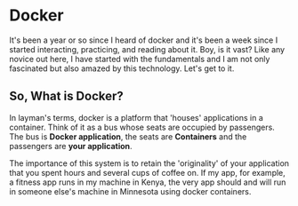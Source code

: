 # Docker
It's been a year or so since I heard of docker and it's been a week since I started interacting, practicing, and reading about it. Boy, is it vast? Like any novice out here, I have started with the fundamentals and I am not only fascinated but also amazed by this technology. Let's get to it.

## So, What is Docker?
In layman's terms, docker is a platform that 'houses' applications in a container. Think of it as a bus whose seats are occupied by passengers. The bus is **Docker application**, the seats are **Containers** and the passengers are **your application**. 

The importance of this system is to retain the 'originality' of your application that you spent hours and several cups of coffee on. If my app, for example, a fitness app runs in my machine in Kenya, the very app should and will run in someone else's machine in Minnesota using docker containers. 
